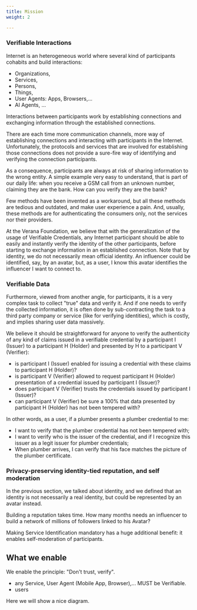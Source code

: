 ```yaml
---
title: Mission
weight: 2

---
```


### Verifiable Interactions

Internet is an heterogeneous world where several kind of participants cohabits and build interactions:

- Organizations,
- Services,
- Persons,
- Things,
- User Agents: Apps, Browsers,...
- AI Agents,
...

Interactions between participants work by establishing connections and exchanging information through the established connections.

There are each time more communication channels, more way of establishing connections and interacting with participants in the Internet. Unfortunately, the protocols and services that are involved for establishing those connections does not provide a sure-fire way of identifying and verifying the connection participants.

As a consequence, participants are always at risk of sharing information to the wrong entity. A simple example very easy to understand, that is part of our daily life: when you receive a GSM call from an unknown number, claiming they are the bank. How can you verify they are the bank?

Few methods have been invented as a workaround, but all these methods are tedious and outdated, and make user experience a pain. And, usually, these methods are for authenticating the consumers only, not the services nor their providers.

At the Verana Foundation, we believe that with the generalization of the usage of Verifiable Credentials, any Internet participant should be able to easily and instantly verify the identity of the other participants, before starting to exchange information in an established connection. Note that by identity, we do not necessarily mean official identity. An influencer could be identified, say, by an avatar, but, as a user, I know this avatar identifies the influencer I want to connect to.

### Verifiable Data

Furthermore, viewed from another angle, for participants, it is a very complex task to collect "true" data and verify it. And if one needs to verify the collected information, it is often done by sub-contracting the task to a third party company or service (like for verifying identities), which is costly, and implies sharing user data massively.

We believe it should be straightforward for anyone to verify the authenticity of any kind of claims issued in a verifiable credential by a participant I (Issuer) to a participant H (Holder) and presented by H to a participant V (Verifier):

- is participant I (Issuer) enabled for issuing a credential with these claims to participant H (Holder)?
- is participant V (Verifier) allowed to request participant H (Holder) presentation of a credential issued by participant I (Issuer)?
- does participant V (Verifier) trusts the credentials issued by participant I (Issuer)?
- can participant V (Verifier) be sure a 100% that data presented by participant H (Holder) has not been tempered with?

In other words, as a user, if a plumber presents a plumber credential to me:

- I want to verify that the plumber credential has not been tempered with;
- I want to verify who is the issuer of the credential, and if I recognize this issuer as a legit issuer for plumber credentials;
- When plumber arrives, I can verify that his face matches the picture of the plumber certificate.

### Privacy-preserving identity-tied reputation, and self moderation

In the previous section, we talked about identity, and we defined that an identity is not necessarily a real identity, but could be represented by an avatar instead.

Building a reputation takes time. How many months needs an influencer to build a network of millions of followers linked to his Avatar?

Making Service Identification mandatory has a huge additional benefit: it enables self-moderation of participants.



## What we enable

We enable the principle: "Don't trust, verify".





- any Service, User Agent (Mobile App, Browser),... MUST be Verifiable.
- users 

Here we will show a nice diagram.
